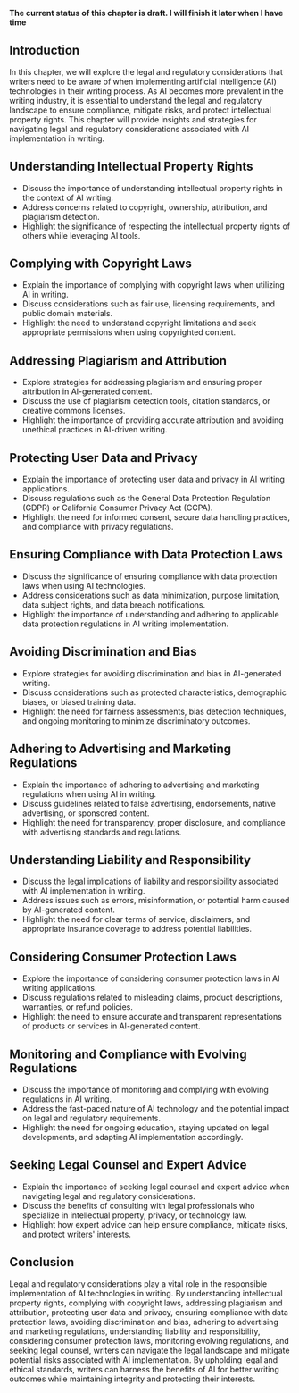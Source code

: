 **The current status of this chapter is draft. I will finish it later when I have time**

Introduction
------------

In this chapter, we will explore the legal and regulatory considerations that writers need to be aware of when implementing artificial intelligence (AI) technologies in their writing process. As AI becomes more prevalent in the writing industry, it is essential to understand the legal and regulatory landscape to ensure compliance, mitigate risks, and protect intellectual property rights. This chapter will provide insights and strategies for navigating legal and regulatory considerations associated with AI implementation in writing.

Understanding Intellectual Property Rights
------------------------------------------

* Discuss the importance of understanding intellectual property rights in the context of AI writing.
* Address concerns related to copyright, ownership, attribution, and plagiarism detection.
* Highlight the significance of respecting the intellectual property rights of others while leveraging AI tools.

Complying with Copyright Laws
-----------------------------

* Explain the importance of complying with copyright laws when utilizing AI in writing.
* Discuss considerations such as fair use, licensing requirements, and public domain materials.
* Highlight the need to understand copyright limitations and seek appropriate permissions when using copyrighted content.

Addressing Plagiarism and Attribution
-------------------------------------

* Explore strategies for addressing plagiarism and ensuring proper attribution in AI-generated content.
* Discuss the use of plagiarism detection tools, citation standards, or creative commons licenses.
* Highlight the importance of providing accurate attribution and avoiding unethical practices in AI-driven writing.

Protecting User Data and Privacy
--------------------------------

* Explain the importance of protecting user data and privacy in AI writing applications.
* Discuss regulations such as the General Data Protection Regulation (GDPR) or California Consumer Privacy Act (CCPA).
* Highlight the need for informed consent, secure data handling practices, and compliance with privacy regulations.

Ensuring Compliance with Data Protection Laws
---------------------------------------------

* Discuss the significance of ensuring compliance with data protection laws when using AI technologies.
* Address considerations such as data minimization, purpose limitation, data subject rights, and data breach notifications.
* Highlight the importance of understanding and adhering to applicable data protection regulations in AI writing implementation.

Avoiding Discrimination and Bias
--------------------------------

* Explore strategies for avoiding discrimination and bias in AI-generated writing.
* Discuss considerations such as protected characteristics, demographic biases, or biased training data.
* Highlight the need for fairness assessments, bias detection techniques, and ongoing monitoring to minimize discriminatory outcomes.

Adhering to Advertising and Marketing Regulations
-------------------------------------------------

* Explain the importance of adhering to advertising and marketing regulations when using AI in writing.
* Discuss guidelines related to false advertising, endorsements, native advertising, or sponsored content.
* Highlight the need for transparency, proper disclosure, and compliance with advertising standards and regulations.

Understanding Liability and Responsibility
------------------------------------------

* Discuss the legal implications of liability and responsibility associated with AI implementation in writing.
* Address issues such as errors, misinformation, or potential harm caused by AI-generated content.
* Highlight the need for clear terms of service, disclaimers, and appropriate insurance coverage to address potential liabilities.

Considering Consumer Protection Laws
------------------------------------

* Explore the importance of considering consumer protection laws in AI writing applications.
* Discuss regulations related to misleading claims, product descriptions, warranties, or refund policies.
* Highlight the need to ensure accurate and transparent representations of products or services in AI-generated content.

Monitoring and Compliance with Evolving Regulations
---------------------------------------------------

* Discuss the importance of monitoring and complying with evolving regulations in AI writing.
* Address the fast-paced nature of AI technology and the potential impact on legal and regulatory requirements.
* Highlight the need for ongoing education, staying updated on legal developments, and adapting AI implementation accordingly.

Seeking Legal Counsel and Expert Advice
---------------------------------------

* Explain the importance of seeking legal counsel and expert advice when navigating legal and regulatory considerations.
* Discuss the benefits of consulting with legal professionals who specialize in intellectual property, privacy, or technology law.
* Highlight how expert advice can help ensure compliance, mitigate risks, and protect writers' interests.

Conclusion
----------

Legal and regulatory considerations play a vital role in the responsible implementation of AI technologies in writing. By understanding intellectual property rights, complying with copyright laws, addressing plagiarism and attribution, protecting user data and privacy, ensuring compliance with data protection laws, avoiding discrimination and bias, adhering to advertising and marketing regulations, understanding liability and responsibility, considering consumer protection laws, monitoring evolving regulations, and seeking legal counsel, writers can navigate the legal landscape and mitigate potential risks associated with AI implementation. By upholding legal and ethical standards, writers can harness the benefits of AI for better writing outcomes while maintaining integrity and protecting their interests.

